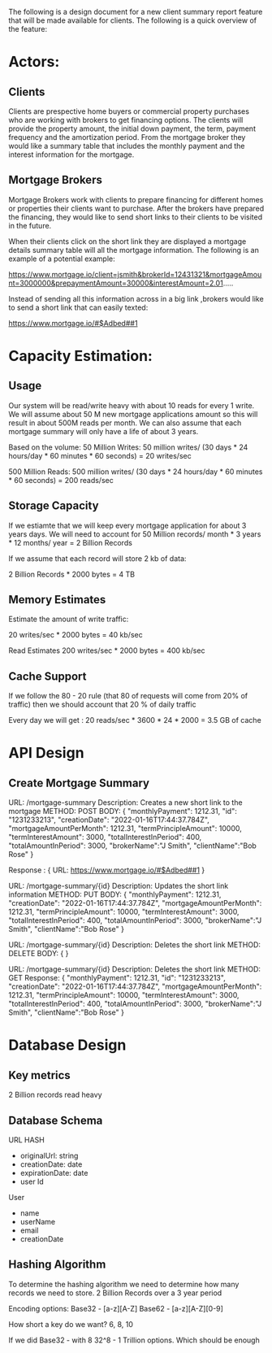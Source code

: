 The following is a design document for a new client summary report feature that will be made available for clients.    The following is a quick overview of the feature:

# Actors: 
## Clients
Clients are prespective home buyers or commercial property purchases who are working with brokers to get financing options.  The clients will provide the property amount, the initial down payment, the term, payment frequency and the amortization period.  From the mortgage broker they would like a summary table that includes the monthly payment and the interest information for the mortgage.

## Mortgage Brokers
Mortgage Brokers work with clients to prepare financing for different homes or properties their clients want to purchase.  After the brokers have prepared the financing, they would like to send short links to their clients to be visited in the future.   

When their clients click on the short link they are displayed a mortgage details summary table will all the mortgage information.  The following is an example of a potential example:

https://www.mortgage.io/client=jsmith&brokerId=12431321&mortgageAmount=3000000&prepaymentAmount=30000&interestAmount=2.01.....

Instead of sending all this information across in a big link ,brokers would like to send a short link that can easily texted:

https://www.mortgage.io/#$Adbed##1


# Capacity Estimation:

## Usage
Our system will be read/write heavy with about 10 reads for every 1 write.  We will assume about 50 M new mortgage applications amount so this will result in about 500M reads per month.  We can also assume that each mortgage summary will only have a life of about 3 years.

Based on the volume:
50 Million Writes:
50 million writes/ (30 days * 24 hours/day * 60 minutes * 60 seconds) = 20 writes/sec

500 Million Reads:
500 million writes/ (30 days * 24 hours/day * 60 minutes * 60 seconds) = 200 reads/sec

## Storage Capacity
If we estiamte that we will keep every mortgage application for about 3 years days.  We will need to account for 
50 Million records/ month * 3 years * 12 months/ year =  2 Billion Records

If we assume that each record will store 2 kb  of data:

2 Billion Records * 2000 bytes = 4 TB

## Memory Estimates

Estimate the amount of write traffic:

20 writes/sec * 2000 bytes = 40 kb/sec

Read Estimates
200 writes/sec * 2000 bytes = 400 kb/sec


## Cache Support
If we follow the 80 - 20 rule (that 80 of requests will come from 20% of traffic) then we should account that 20 % of daily traffic

Every day we will get : 20 reads/sec * 3600 * 24 * 2000 = 3.5 GB of cache


# API Design

## Create Mortgage Summary

URL: /mortgage-summary
Description: Creates a new short link to the mortgage
METHOD: POST
BODY: {
    "monthlyPayment": 1212.31,
    "id": "1231233213",
    "creationDate": "2022-01-16T17:44:37.784Z",
    "mortgageAmountPerMonth": 1212.31,
    "termPrincipleAmount": 10000,
    "termInterestAmount": 3000,
    "totalInterestInPeriod": 400,
    "totalAmountInPeriod": 3000,
    "brokerName":"J Smith",
    "clientName":"Bob Rose"
}

Response : {
    URL: https://www.mortgage.io/#$Adbed##1
}


URL: /mortgage-summary/{id}
Description: Updates the short link information
METHOD: PUT
BODY: {
    "monthlyPayment": 1212.31,
    "creationDate": "2022-01-16T17:44:37.784Z",
    "mortgageAmountPerMonth": 1212.31,
    "termPrincipleAmount": 10000,
    "termInterestAmount": 3000,
    "totalInterestInPeriod": 400,
    "totalAmountInPeriod": 3000,
    "brokerName":"J Smith",
    "clientName":"Bob Rose"
}

URL: /mortgage-summary/{id}
Description: Deletes the short link
METHOD: DELETE
BODY: {
}

URL: /mortgage-summary/{id}
Description: Deletes the short link
METHOD: GET
Response: {
    "monthlyPayment": 1212.31,
    "id": "1231233213",
    "creationDate": "2022-01-16T17:44:37.784Z",
    "mortgageAmountPerMonth": 1212.31,
    "termPrincipleAmount": 10000,
    "termInterestAmount": 3000,
    "totalInterestInPeriod": 400,
    "totalAmountInPeriod": 3000,
    "brokerName":"J Smith",
    "clientName":"Bob Rose"
}

# Database Design

## Key metrics
2 Billion records
read heavy


## Database Schema
URL HASH
- originalUrl: string
- creationDate: date
- expirationDate: date
- user Id

User 
- name
- userName
- email
- creationDate

## Hashing Algorithm
To determine the hashing algorithm we need to determine how many records we need to store.  2 Billion Records over a 3 year period

Encoding options:
Base32 - [a-z][A-Z]
Base62 - [a-z][A-Z][0-9]

How short a key do we want? 6, 8, 10

If we did Base32 - with 8
32^8 - 1 Trillion options.  Which should be enough


